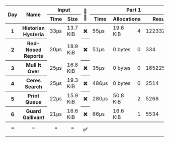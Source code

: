 <table>
  <thread>
    <tr>
      <th rowspan="2">Day</th>
      <th rowspan="2">Name</th>
      <th colspan="2">Input</th>
      <th rowspan="2">🔢🧵</th>
      <th colspan="4">Part 1</th>
      <th colspan="4">Part 2</th>
    </tr>
    <tr>
      <th>Time</th>
      <th>Size</th>
      <th>Time</th>
      <th colspan="2">Allocations</th>
      <th>Result</th>
      <th>Time</th>
      <th colspan="2">Allocations</th>
      <th>Result</th>
    </tr>
  </thread>
  <tbody id="results">
<tr>
<th>1</th>
<th>Historian Hysteria</th>
<td>33µs</td>
<td>13.7 KiB</td>
<th>❌</th>
<td>55µs</td>
<td>19.6 KiB</td><td>4</td>
<td>1223326</td>
<td>54µs</td>
<td>19.6 KiB</td><td>4</td>
<td>21070419</td>
</tr>
<tr>
<th>2</th>
<th>Red-Nosed Reports</th>
<td>20µs</td>
<td>18.9 KiB</td>
<th>❌</th>
<td>51µs</td>
<td>0 bytes</td><td>0</td>
<td>334</td>
<td>166µs</td>
<td>0 bytes</td><td>0</td>
<td>400</td>
</tr>
<tr>
<th>3</th>
<th>Mull It Over</th>
<td>25µs</td>
<td>16.8 KiB</td>
<th>❌</th>
<td>35µs</td>
<td>0 bytes</td><td>0</td>
<td>165225049</td>
<td>61µs</td>
<td>0 bytes</td><td>0</td>
<td>108830766</td>
</tr>
<tr>
<th>4</th>
<th>Ceres Search</th>
<td>25µs</td>
<td>19.3 KiB</td>
<th>❌</th>
<td>486µs</td>
<td>0 bytes</td><td>0</td>
<td>2514</td>
<td>195µs</td>
<td>0 bytes</td><td>0</td>
<td>1888</td>
</tr>
<tr>
<th>5</th>
<th>Print Queue</th>
<td>22µs</td>
<td>15.9 KiB</td>
<th>❌</th>
<td>280µs</td>
<td>50.8 KiB</td><td>2</td>
<td>5268</td>
<td>355µs</td>
<td>50.8 KiB</td><td>2</td>
<td>5799</td>
</tr>
<tr>
<th>6</th>
<th>Guard Gallivant</th>
<td>21µs</td>
<td>16.6 KiB</td>
<th>❌</th>
<td>66µs</td>
<td>16.6 KiB</td><td>1</td>
<td>5534</td>
<td>29ms</td>
<td>45.7 KiB</td><td>3</td>
<td>2262</td>
</tr>
<tr>
<th>"</th>
<th>"</th>
<th>"</th>
<th>"</th>
<th>✅</th>
<th></th>
<th></th>
<th></th>
<th></th>
<td>12ms</td>
<td>34.0 KiB</td><td>25</td>
<td>2262</td>
</tr>
</tbody>
</table>
